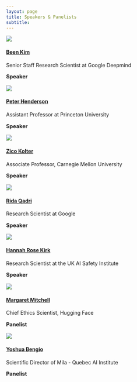 ```yaml
---
layout: page
title: Speakers & Panelists
subtitle: 
---
```

 
<div class='row'>
  <div class="col-3">
    <div class="frame">
      <img class="speaker-img" src='/assets/img/been.jpg'>
    </div>
  </div>
  <div class="col-9">
    <h4><a href="https://beenkim.github.io">Been Kim</a></h4>
    <p class='speaker-affiliation'>Senior Staff Research Scientist at Google Deepmind</p>
    <p style='font-size: 11pt;'>
      <b>Speaker</b>
    </p>
  </div>
</div>

<div class='row'>
  <div class="col-3">
    <div class="frame">
      <img class="speaker-img" src='/assets/img/peter.jpg'>
    </div>
  </div>
  <div class="col-9">
    <h4><a href="https://www.peterhenderson.co/">Peter Henderson</a></h4>
    <p class='speaker-affiliation'>Assistant Professor at Princeton University</p>
    <p style='font-size: 11pt;'>
      <b>Speaker</b>
    </p>
  </div>
</div>

<div class='row'>
  <div class="col-3">
    <div class="frame">
      <img class="speaker-img" src='/assets/img/zico.jpg'>
    </div>
  </div>
  <div class="col-9">
    <h4><a href="https://zicokolter.com">Zico Kolter</a></h4>
    <p class='speaker-affiliation'>Associate Professor, Carnegie Mellon University</p>
    <p style='font-size: 11pt;'>
      <b>Speaker</b>
    </p>
  </div>
</div>

<div class='row'>
  <div class="col-3">
    <div class="frame">
      <img class="speaker-img" src='/assets/img/rida.jpeg'>
    </div>
  </div>
  <div class="col-9">
    <h4><a href="https://ridaqadri.net">Rida Qadri</a></h4>
    <p class='speaker-affiliation'>Research Scientist at Google</p>
    <p style='font-size: 11pt;'>
      <b>Speaker</b>
    </p>
  </div>
</div>

<div class='row'>
  <div class="col-3">
    <div class="frame">
      <img class="speaker-img" src='/assets/img/hannah_kirk.jpg'>
    </div>
  </div>
  <div class="col-9">
    <h4><a href="https://www.hannahrosekirk.com">Hannah Rose Kirk</a></h4>
    <p class='speaker-affiliation'>Research Scientist at the UK AI Safety Institute</p>
    <p style='font-size: 11pt;'>
      <b>Speaker</b>
    </p>
  </div>
</div>

<div class='row'>
  <div class="col-3">
    <div class="frame">
      <img class="speaker-img" src='/assets/img/margaret.jpg'>
    </div>
  </div>
  <div class="col-9">
    <h4><a href="https://www.m-mitchell.com">Margaret Mitchell</a></h4>
    <p class='speaker-affiliation'>Chief Ethics Scientist, Hugging Face</p>
    <p style='font-size: 11pt;'>
      <b>Panelist</b>
    </p>
  </div>
</div> 

<div class='row'>
  <div class="col-3">
    <div class="frame">
      <img class="speaker-img" src='/assets/img/bengio.jpeg'>
    </div>
  </div>
  <div class="col-9">
    <h4><a href="https://yoshuabengio.org">Yoshua Bengio</a></h4>
    <p class='speaker-affiliation'>Scientific Director of Mila - Quebec AI Institute</p>
    <p style='font-size: 11pt;'>
      <b>Panelist</b>
    </p>
  </div>
</div>


<!-- <table>
  <tr>
    <td>Noah Goodman </td>
    <td>"How language generalizes experience and enables cumulative culture."</td>
    <td>(Speaker)</td>
  </tr>
  <tr>
    <td>Chen Yan</td>
    <td>"Building Multimodal Interactive Agents with Imitation and Self-Supervised Learning."</td>
    <td>(Speaker)</td>
  </tr>
  <tr>
    <td>Dorsa Sadigh</td>
    <td>"Language-Informed Latent Actions." </td>
    <td>(Speaker)</td>
  </tr>
  <tr>
    <td>James McClelland</td>
    <td>TBD</td>
    <td>(Speaker)</td>
  </tr>
    <tr>
    <td>Stephanie Tellex</td>
    <td>TBD</td>
    <td>(invited)</td>
  </tr>
  <tr>
    <td>Igor Mordatch</td>
    <td>TBD</td>
    <td>(Speaker)</td>
  </tr>
  <tr>
    <td>Andy Clark</td>
    <td>TBD</td>
    <td>(invited)</td>
  </tr>

</table> -->



